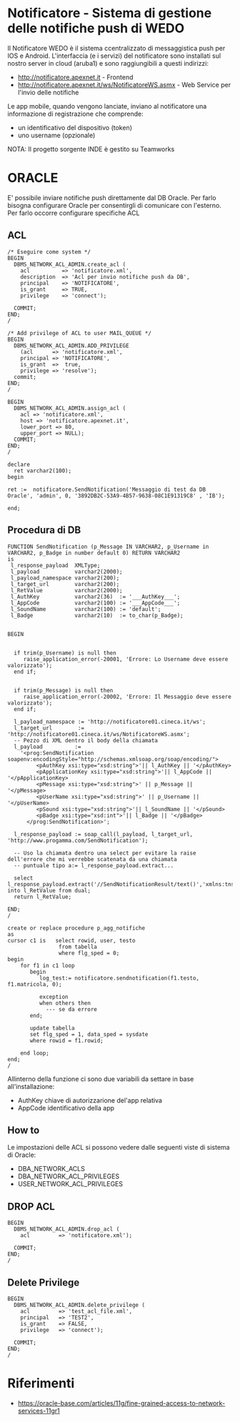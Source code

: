 Notificatore - Sistema di gestione delle notifiche push di WEDO
============

Il Notificatore WEDO è il sistema ccentralizzato di messaggistica push per IOS e Android.
L'interfaccia (e i servizi) del notificatore sono installati sul nostro server in cloud (aruba1) e sono raggiungibili a questi indirizzi:


* http://notificatore.apexnet.it - Frontend
* http://notificatore.apexnet.it/ws/NotificatoreWS.asmx - Web Service per l'invio delle notifiche


Le app mobile, quando vengono lanciate, inviano al notificatore una informazione di registrazione che comprende:

* un identificativo del dispositivo (token)
* uno username (opzionale)


NOTA: Il progetto sorgente INDE è gestito su Teamworks

ORACLE
===
E' possibile inviare notifiche push direttamente dal DB Oracle.
Per farlo bisogna configurare Oracle per consentirgli di comunicare con l'esterno.
Per farlo occorre configurare specifiche ACL

ACL
---
```plsql
/* Eseguire come system */
BEGIN
  DBMS_NETWORK_ACL_ADMIN.create_acl (
    acl          => 'notificatore.xml', 
    description  => 'Acl per invio notifiche push da DB',
    principal    => 'NOTIFICATORE',
    is_grant     => TRUE, 
    privilege    => 'connect');

  COMMIT;
END;
/

/* Add privilege of ACL to user MAIL_QUEUE */
BEGIN
  DBMS_NETWORK_ACL_ADMIN.ADD_PRIVILEGE
    (acl      => 'notificatore.xml', 
    principal => 'NOTIFICATORE',
    is_grant  =>  true, 
    privilege => 'resolve');
  commit;
END;
/

BEGIN
  DBMS_NETWORK_ACL_ADMIN.assign_acl (
    acl => 'notificatore.xml',
    host => 'notificatore.apexnet.it', 
    lower_port => 80,
    upper_port => NULL); 
  COMMIT;
END;
/

declare
  ret varchar2(100);
begin

ret :=  notificatore.SendNotification('Messaggio di test da DB Oracle', 'admin', 0, '3892DB2C-53A9-4B57-9638-08C1E91319C8' , 'IB');

end;

```

Procedura di DB
---

```plsql
FUNCTION SendNotification (p_Message IN VARCHAR2, p_Username in VARCHAR2, p_Badge in number default 0) RETURN VARCHAR2
is
 l_response_payload  XMLType;
 l_payload           varchar2(2000);
 l_payload_namespace varchar2(200);
 l_target_url        varchar2(200);
 l_RetValue          varchar2(2000);
 l_AuthKey           varchar2(36)  := '___AuthKey___';
 l_AppCode           varchar2(100) := '___AppCode___';
 l_SoundName         varchar2(100) := 'default';
 l_Badge             varchar2(10)  := to_char(p_Badge);


BEGIN


  if trim(p_Username) is null then
     raise_application_error(-20001, 'Errore: Lo Username deve essere valorizzato');
  end if;


  if trim(p_Message) is null then
     raise_application_error(-20002, 'Errore: Il Messaggio deve essere valorizzato');
  end if;

  l_payload_namespace := 'http://notificatore01.cineca.it/ws';
  l_target_url        := 'http://notificatore01.cineca.it/ws/NotificatoreWS.asmx';
  -- Pezzo di XML dentro il body della chiamata
  l_payload          :=
    '<prog:SendNotification soapenv:encodingStyle="http://schemas.xmlsoap.org/soap/encoding/">
         <pAuthKey xsi:type="xsd:string">'|| l_AuthKey || '</pAuthKey>
         <pApplicationKey xsi:type="xsd:string">'|| l_AppCode || '</pApplicationKey>
         <pMessage xsi:type="xsd:string">' || p_Message || '</pMessage>
         <pUserName xsi:type="xsd:string">' || p_Username || '</pUserName>
         <pSound xsi:type="xsd:string">'|| l_SoundName || '</pSound>
         <pBadge xsi:type="xsd:int">'|| l_Badge || '</pBadge>
      </prog:SendNotification>';

  l_response_payload := soap_call(l_payload, l_target_url, 'http://www.progamma.com/SendNotification');

  -- Uso la chiamata dentro una select per evitare la raise dell'errore che mi verrebbe scatenata da una chiamata
  -- puntuale tipo a:= l_response_payload.extract...

  select l_response_payload.extract('//SendNotificationResult/text()','xmlns:tns="http://www.progamma.com/"').getStringVal() into l_RetValue from dual;
  return l_RetValue;

END;
/

create or replace procedure p_agg_notifiche
as
cursor c1 is   select rowid, user, testo
                from tabella
                where flg_sped = 0;
begin
    for f1 in c1 loop
       begin
          log_test:= notificatore.sendnotification(f1.testo, f1.matricola, 0);

          exception
          when others then
            --- se da errore
       end;

       update tabella
       set flg_sped = 1, data_sped = sysdate
       where rowid = f1.rowid;

    end loop;
end;
/
```

Allinterno della funzione ci sono due variabili da settare in base all'installazione:

* AuthKey chiave di autorizzarione del'app relativa
* AppCode identificativo della app

How to
------

Le impostazioni delle ACL si possono vedere dalle seguenti viste di sistema di Oracle:

* DBA_NETWORK_ACLS
* DBA_NETWORK_ACL_PRIVILEGES
* USER_NETWORK_ACL_PRIVILEGES


DROP ACL
----------

```plsql
BEGIN
  DBMS_NETWORK_ACL_ADMIN.drop_acl ( 
    acl         => 'notificatore.xml');

  COMMIT;
END;
/
```

Delete Privilege
----------------

```plsql
BEGIN
  DBMS_NETWORK_ACL_ADMIN.delete_privilege ( 
    acl         => 'test_acl_file.xml', 
    principal   => 'TEST2',
    is_grant    => FALSE, 
    privilege   => 'connect');

  COMMIT;
END;
/
```

Riferimenti
===
* https://oracle-base.com/articles/11g/fine-grained-access-to-network-services-11gr1

